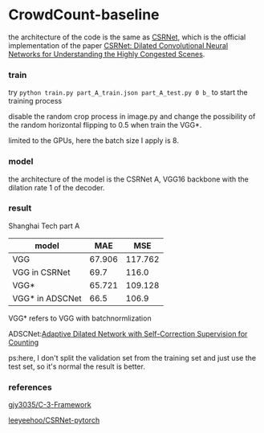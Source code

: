 # CrowdCount-baseline

the architecture of the code is the same as [CSRNet](https://arxiv.org/abs/1802.10062), which is the official implementation of the paper [CSRNet: Dilated Convolutional Neural Networks for Understanding the Highly Congested Scenes](https://arxiv.org/abs/1802.10062).

### train
try `python train.py part_A_train.json part_A_test.py 0 b_` to start the training process

disable the random crop process in image.py and change the possibility of the random horizontal flipping to 0.5 when train the VGG*.

limited to the GPUs, here the batch size I apply is 8.

### model
the architecture of the model is the CSRNet A, VGG16 backbone with the dilation rate 1 of the decoder.

### result
Shanghai Tech part A

| model         | MAE  | MSE  |
| ------------- | ---- | ---- |
| VGG           |67.906|117.762|
| VGG in CSRNet |69.7|116.0|
| VGG*          |65.721|109.128|
| VGG* in ADSCNet|66.5|106.9|

VGG* refers to VGG with batchnormlization

ADSCNet:[Adaptive Dilated Network with Self-Correction Supervision for Counting](https://openaccess.thecvf.com/content_CVPR_2020/papers/Bai_Adaptive_Dilated_Network_With_Self-Correction_Supervision_for_Counting_CVPR_2020_paper.pdf)

ps:here, I don't split the validation set from the training set and just use the test set, so it's normal the result is better.

### references
[gjy3035/C-3-Framework](https://github.com/gjy3035/C-3-Framework)

[leeyeehoo/CSRNet-pytorch](https://github.com/leeyeehoo/CSRNet-pytorch)
